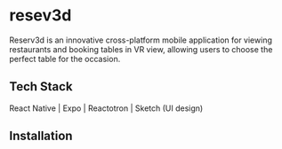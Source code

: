 # resev3d
Reserv3d is an innovative cross-platform mobile application for viewing restaurants and booking tables in VR view, allowing users to choose the perfect table for the occasion.
## Tech Stack
React Native | Expo | Reactotron | Sketch (UI design)
## Installation
